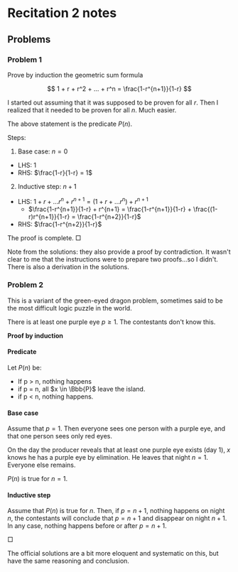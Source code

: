 # Recitation 2 notes

## Problems

### Problem 1
Prove by induction the geometric sum formula

$$ 1 + r + r^2 + ... + r^n = \frac{1-r^{n+1}}{1-r} $$

I started out assuming that it was supposed to be proven for all $r$. Then I realized that it needed to be proven for all $n$. Much easier.

The above statement is the predicate $P(n)$.

Steps:
  1. Base case: $n = 0$
  * LHS: $1$
  * RHS: $\frac{1-r}{1-r} = 1$
  2. Inductive step: $n + 1$
  * LHS: $1 + r + ... r^n + r^{n+1} = (1 + r + ... r^n) + r^{n+1}$
    * $\frac{1-r^{n+1}}{1-r} + r^{n+1} = \frac{1-r^{n+1}}{1-r} + \frac{(1-r)r^{n+1}}{1-r} = \frac{1-r^{n+2}}{1-r}$
  * RHS: $\frac{1-r^{n+2}}{1-r}$

The proof is complete. $\Box$

Note from the solutions: they also provide a proof by contradiction. It wasn't clear to me that the instructions were to prepare two proofs...so I didn't. There is also a derivation in the solutions.


### Problem 2
This is a variant of the green-eyed dragon problem, sometimes said to be the most difficult logic puzzle in the world.

There is at least one purple eye $p \geq 1$. The contestants don't know this.

**Proof by induction**

#### Predicate
Let $P(n)$ be:
  * If p > n, nothing happens
  * if p = n, all $x \in \Bbb{P}$ leave the island.
  * if p < n, nothing happens.

#### Base case
Assume that $p = 1$. Then everyone sees one person with a purple eye, and that one person sees only red eyes.

On the day the producer reveals that at least one purple eye exists (day 1), $x$ knows he has a purple eye by elimination. He leaves that night $n=1$. Everyone else remains.

$P(n)$ is true for $n=1$.

#### Inductive step

Assume that $P(n)$ is true for $n$. Then, if $p = n + 1$, nothing happens on night $n$, the contestants will conclude that $p = n + 1$ and disappear on night $n + 1$. In any case, nothing happens before or after $p = n + 1$.

$\Box$

The official solutions are a bit more eloquent and systematic on this, but have the same reasoning and conclusion.
